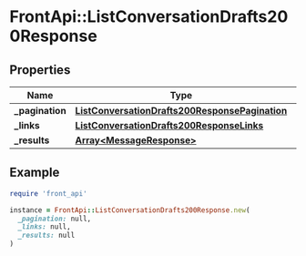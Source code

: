 # FrontApi::ListConversationDrafts200Response

## Properties

| Name | Type | Description | Notes |
| ---- | ---- | ----------- | ----- |
| **_pagination** | [**ListConversationDrafts200ResponsePagination**](ListConversationDrafts200ResponsePagination.md) |  | [optional] |
| **_links** | [**ListConversationDrafts200ResponseLinks**](ListConversationDrafts200ResponseLinks.md) |  | [optional] |
| **_results** | [**Array&lt;MessageResponse&gt;**](MessageResponse.md) |  | [optional] |

## Example

```ruby
require 'front_api'

instance = FrontApi::ListConversationDrafts200Response.new(
  _pagination: null,
  _links: null,
  _results: null
)
```

